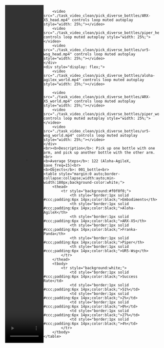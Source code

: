 <!DOCTYPE html>
<html lang="en">
<body>
    <div style="display: flex;">
        <video src="./task_video_clean/pick_diverse_bottles/aloha-agilex_head.mp4" controls loop muted autoplay style="width: 25%;"></video>
        
        <video src="./task_video_clean/pick_diverse_bottles/ARX-X5_head.mp4" controls loop muted autoplay style="width: 25%;"></video>
        <video src="./task_video_clean/pick_diverse_bottles/piper_head.mp4" controls loop muted autoplay style="width: 25%;"></video>
        <video src="./task_video_clean/pick_diverse_bottles/ur5-wsg_head.mp4" controls loop muted autoplay style="width: 25%;"></video>
    </div>
    <div style="display: flex;">
        <video src="./task_video_clean/pick_diverse_bottles/aloha-agilex_world.mp4" controls loop muted autoplay style="width: 25%;"></video>
        
        <video src="./task_video_clean/pick_diverse_bottles/ARX-X5_world.mp4" controls loop muted autoplay style="width: 25%;"></video>
        <video src="./task_video_clean/pick_diverse_bottles/piper_world.mp4" controls loop muted autoplay style="width: 25%;"></video>
        <video src="./task_video_clean/pick_diverse_bottles/ur5-wsg_world.mp4" controls loop muted autoplay style="width: 25%;"></video>
    </div>
    <br><b>Description</b>: Pick up one bottle with one arm, and pick up another bottle with the other arm.<br>
    <b>Average Steps</b>: 122 (Aloha-AgileX, save_freq=15)<br>
    <b>Objects</b>: 001_bottle<br>
    <table style="margin:0 auto;border-collapse:collapse;width:auto;min-width:180px;background-color:white;">
        <thead>
            <tr style="background:#f0f0f0;">
                <th style="border:1px solid #ccc;padding:6px 14px;color:black;">Embodiments</th>
                <th style="border:1px solid #ccc;padding:6px 14px;color:black;">Aloha-AgileX</th>
                <th style="border:1px solid #ccc;padding:6px 14px;color:black;">ARX-X5</th>
                <th style="border:1px solid #ccc;padding:6px 14px;color:black;">Franka-Panda</th>
                <th style="border:1px solid #ccc;padding:6px 14px;color:black;">Piper</th>
                <th style="border:1px solid #ccc;padding:6px 14px;color:black;">UR5-Wsg</th>
            </tr>
        </thead>
        <tbody>
            <tr style="background:white;">
                <td style="border:1px solid #ccc;padding:6px 14px;color:black;">Success Rate</td>
                <td style="border:1px solid #ccc;padding:6px 14px;color:black;">51%</td>
                <td style="border:1px solid #ccc;padding:6px 14px;color:black;">2%</td>
                <td style="border:1px solid #ccc;padding:6px 14px;color:black;">0%</td>
                <td style="border:1px solid #ccc;padding:6px 14px;color:black;">27%</td>
                <td style="border:1px solid #ccc;padding:6px 14px;color:black;">4%</td>
            </tr>
        </tbody>
    </table>
</body>
</html>
